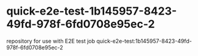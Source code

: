 # quick-e2e-test-1b145957-8423-49fd-978f-6fd0708e95ec-2
repository for use with E2E test job quick-e2e-test:1b145957-8423-49fd-978f-6fd0708e95ec-2
